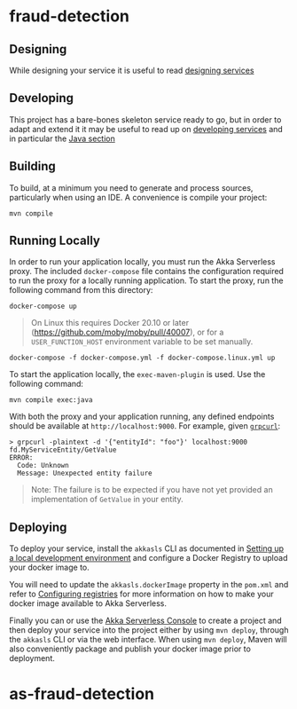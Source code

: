 # fraud-detection


## Designing

While designing your service it is useful to read [designing services](https://developer.lightbend.com/docs/akka-serverless/designing/index.html)


## Developing

This project has a bare-bones skeleton service ready to go, but in order to adapt and
extend it it may be useful to read up on [developing services](https://developer.lightbend.com/docs/akka-serverless/developing/index.html)
and in particular the [Java section](https://developer.lightbend.com/docs/akka-serverless/java-services/index.html)


## Building

To build, at a minimum you need to generate and process sources, particularly when using an IDE.
A convenience is compile your project:

```
mvn compile
```


## Running Locally

In order to run your application locally, you must run the Akka Serverless proxy. The included `docker-compose` file contains the configuration required to run the proxy for a locally running application. To start the proxy, run the following command from this directory:


```
docker-compose up
```


> On Linux this requires Docker 20.10 or later (https://github.com/moby/moby/pull/40007), 
> or for a `USER_FUNCTION_HOST` environment variable to be set manually.

```
docker-compose -f docker-compose.yml -f docker-compose.linux.yml up
```

To start the application locally, the `exec-maven-plugin` is used. Use the following command:

```
mvn compile exec:java
```

With both the proxy and your application running, any defined endpoints should be available at `http://localhost:9000`. For example, given [`grpcurl`](https://github.com/fullstorydev/grpcurl):

```
> grpcurl -plaintext -d '{"entityId": "foo"}' localhost:9000 fd.MyServiceEntity/GetValue
ERROR:
  Code: Unknown
  Message: Unexpected entity failure
```

> Note: The failure is to be expected if you have not yet provided an implementation of `GetValue` in 
your entity.


## Deploying

To deploy your service, install the `akkasls` CLI as documented in
[Setting up a local development environment](https://developer.lightbend.com/docs/akka-serverless/getting-started/set-up-development-env.html)
and configure a Docker Registry to upload your docker image to.

You will need to update the `akkasls.dockerImage` property in the `pom.xml` and refer to
[Configuring registries](https://developer.lightbend.com/docs/akka-serverless/deploying/registries.html)
for more information on how to make your docker image available to Akka Serverless.

Finally you can or use the [Akka Serverless Console](https://console.akkaserverless.com)
to create a project and then deploy your service into the project either by using `mvn deploy`,
through the `akkasls` CLI or via the web interface. When using `mvn deploy`, Maven will also
conveniently package and publish your docker image prior to deployment. 
# as-fraud-detection
